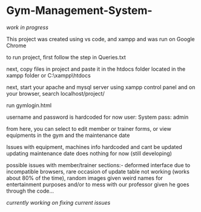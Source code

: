 # Gym-Management-System-
*work in progress*

This project was created using vs code, and xampp and was run on Google Chrome

to run project, first follow the step in Queries.txt

next, copy files in project and paste it in the htdocs folder located in the xampp folder
or C:\xampp\htdocs

next, start your apache and mysql server using xampp control panel and on your browser, search localhost/project/

run gymlogin.html

username and password is hardcoded for now
user: System
pass: admin

from here, you can select to edit member or trainer forms, or view equipments in the gym and the maintenance date

Issues with equipment, 
machines info hardcoded and cant be updated
updating maintenance date does nothing for now (still developing)

possible issues with member/trainer sections:-
deformed interface due to incompatible browsers,
rare occasion of update table not working (works about 80% of the time),
random images given weird names for entertainment purposes and/or to mess with our professor given he goes through the code...

*currently working on fixing current issues*
